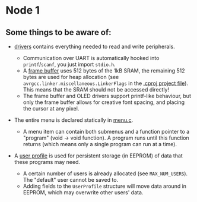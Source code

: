Node 1
======

Some things to be aware of:
---------------------------

 - [drivers](/ATmega162/drivers) contains everything needed to read and write peripherals.
   - Communication over UART is automatically hooked into `printf`/`scanf`, you just import `stdio.h`.
   - A [frame buffer](/ATmega162/drivers/display/frame_buffer.h) uses 512 bytes of the 1kB SRAM, the remaining 512 bytes are used for heap allocation (see `avrgcc.linker.miscellaneous.LinkerFlags` in the [.cproj project file](/ATmega162/byggern.cproj)). This means that the SRAM should not be accessed directly!
   - The frame buffer and OLED drivers support printf-like behaviour, but only the frame buffer allows for creative font spacing, and placing the cursor at any pixel.
   
 - The entire menu is declared statically in [menu.c](/ATmega162/menu/menu.c).
   - A menu item can contain both submenus and a function pointer to a "program" (void -> void function). A program runs until this function returns (which means only a single program can run at a time).
   
 - A [user profile](/ATmega162/userprofile/userprofile.h) is used for persistent storage (in EEPROM) of data that these programs may need.
   - A certain number of users is already allocated (see `MAX_NUM_USERS`). The "default" user cannot be saved to.
   - Adding fields to the `UserProfile` structure will move data around in EEPROM, which may overwrite other users' data.


